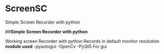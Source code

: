 # ScreenSC
Simple Screen Recorder with python

##**Simple Screen Recorder with python**

Working screen Recorder with python
Records in default monitor resolution
**module used**
-pyautogui 
-OpenCv 
-PyQt5 For gui
